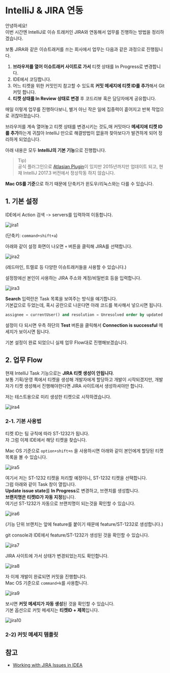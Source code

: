 # IntelliJ & JIRA 연동

안녕하세요!  
이번 시간엔 IntelliJ로 이슈 트래커인 JIRA와 연동해서 업무를 진행하는 방법을 정리하겠습니다.  
  
보통 JIRA와 같은 이슈트래커를 쓰는 회사에서 업무는 다음과 같은 과정으로 진행됩니다.

1. **브라우저를 열어 이슈트래커 사이트로 가서** 티켓 상태를 In Progress로 변경합니다.
2. IDE에서 코딩합니다.
3. 어느 티켓을 위한 커밋인지 참고할 수 있도록 **커밋 메세지에 티켓 ID를 추가**해서 Git 커밋 합니다.
4. **티켓 상태를 In Review 상태로 변경** 후 코드리뷰 혹은 담당자에게 공유합니다.

매일 이렇게 업무를 진행하다보니, 별거 아닌 작은 일에 집중력이 흩어지고 반복 작업으로 귀찮아졌습니다.  
  
브라우저를 계속 열어놓고 티켓 상태를 변경시키는 것도,매 커밋마다 **메세지에 티켓 ID를 추가**하는게 귀찮아 IntelliJ 만으로 해결방법이 없을까 찾아보다가 발견하게 되어 정리하게 되었습니다.  
  
아래 내용은 모두 **IntelliJ의 기본 기능**으로 진행합니다.  

> Tip)  
공식 플러그인으로 [Atlasian Plugin](https://plugins.jetbrains.com/plugin/2190-atlassian-connector-for-intellij-ide)이 있지만 2015년까지만 업데이트 되고, 현재 IntelliJ 2017.3 버전에서 정상작동 하지 않습니다.  

**Mac OS를 기준**으로 하기 때문에 단축키가 윈도우/리눅스와는 다를 수 있습니다.

## 1. 기본 설정

IDE에서 Action 검색 -> servers를 입력하여 이동합니다.

![jira1](../../images/jira1.png)

(단축키: ```command+shift+a```)  
  
아래와 같이 설정 화면이 나오면 ```+``` 버튼을 클릭해 JIRA를 선택합니다.

![jira2](../../images/jira2.png)

(레드마인, 트렐로 등 다양한 이슈트래커들을 사용할 수 있습니다.)  
  
설정창에선 본인이 사용하는 JIRA 주소와 계정/비밀번호 등을 입력합니다.

![jira3](../../images/jira3.png)

**Search** 입력란은 Task 목록을 보여주는 방식을 얘기합니다.  
기본값으로 두었는데, 혹시 공란으로 나온다면 아래 코드를 복사해서 넣으시면 됩니다.

```sql
assignee = currentUser() and resolution = Unresolved order by updated
```

설정이 다 되시면 우측 하단의 **Test** 버튼을 클릭해서 **Connection is successful** 메세지가 보이시면 됩니다.  
  

기본 설정이 완료 되었으니 실제 업무 Flow대로 진행해보겠습니다.

## 2. 업무 Flow

현재 IntelliJ Task 기능으로는 **JIRA 티켓 생성이 안됩니다**.  
보통 기획/운영 쪽에서 티켓을 생성해 개발자에게 할당하고 개발이 시작되겠지만, 개발자가 티켓 생성해서 진행해야한다면 JIRA 사이트에서 생성하셔야만 합니다.  
  
저는 테스트용으로 미리 생성한 티켓으로 시작하겠습니다.

![jira4](../../images/jira4.png)

### 2-1. 기본 사용법

티켓 ID는 팀 규칙에 따라 ST-1232가 됩니다.  
자 그럼 이제 IDE에서 해당 티켓을 찾습니다.  
  
Mac OS 기준으로 ```option+shift+n``` 을 사용하시면 아래와 같이 본인에게 할당된 티켓 목록을 볼 수 있습니다.

![jira5](../../images/jira5.png)

여기서 저는 ST-1232 티켓을 처리할 예정이니, ST-1232 티켓을 선택합니다.  
그럼 아래와 같이 Task 창이 열립니다.  
**Update issue state**를 **In Progress**로 변경하고, 브랜치를 생성합니다.  
**브랜치명은 티켓ID가 자동 지정**됩니다.  
여기선 ST-1232가 자동으로 브랜치명이 되는것을 확인할 수 있습니다.

![jira6](../../images/jira6.png)

(기능 단위 브랜치는 앞에 feature를 붙이기 때문에 feature/ST-1232로 생성합니다.)  
  
git console과 IDE에서 feature/ST-1232가 생성된 것을 확인할 수 있습니다.

![jira7](../../images/jira7.png)

JIRA 사이트에 가서 상태가 변경되었는지도 확인합니다.

![jira8](../../images/jira8.png)

자 이제 개발이 완료되면 커밋을 진행합니다.  
Mac OS 기준으로 ```command+k```를 사용합니다.

![jira9](../../images/jira9.png)

보시면 **커밋 메세지가 자동 생성**된 것을 확인할 수 있습니다.  
기본 옵션으로 커밋 메세지는 **티켓ID + 제목**입니다.  

![jira10](../../images/jira10.png)


### 2-2) 커밋 메세지 템플릿


## 참고

* [Working with JIRA Issues in IDEA](https://confluence.atlassian.com/display/IDEPLUGIN/Working+with+JIRA+Issues+in+IDEA)